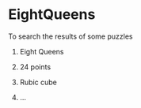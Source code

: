 # EightQueens
To search the results of some puzzles

1. Eight Queens

2. 24 points

3. Rubic cube

4. ...


